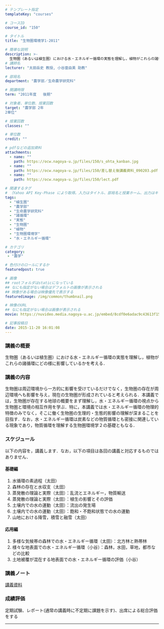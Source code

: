 ```yaml
---
# テンプレート指定
templateKey: "courses"

# コースID
course_id: "150"

# タイトル
title: "生物圏環境学1-2011"

# 簡単な説明
description: >-
  生物圏（あるいは植生圏）における水・エネルギー循環の実態を理解し，植物がこれらの諸循環にどの様に影響しているかを考える． ....
# 講師名
lecturer: "太田岳史 教授, 小谷亜由美 助教"

# 部局名
department: "農学部／生命農学研究科"

# 開講時限
term: "2011年度	後期"

# 対象者、単位数、授業回数
target: "農学部 2年
2単位"

# 授業回数
classes: ""

# 単位数
credit: ""

# pdfなどの追加資料
attachments:
  - name: "" 
    path: https://ocw.nagoya-u.jp/files/150/s_ohta_kanban.jpg
  - name: "" 
    path: https://ocw.nagoya-u.jp/files/150/差し替え後講義資料_090203.pdf
  - name: "" 
    path: https://ocw.nagoya-u.jp/files/150/lect.pdf

# 関連するタグ
# （Yahoo API Key-Phase により取得。入力はタイトル、部局名と授業ホーム、出力はキーフレーズ（tags））
tags:
  - "植生圏"
  - "農学部"
  - "生命農学研究科"
  - "諸循環"
  - "実態"
  - "生物圏"
  - "植物"
  - "生物圏環境学"
  - "水・エネルギー循環"

# カテゴリ
category:
 - "農学"

# 色付けのロールにするか
featuredpost: true

# 画像
## rootフォルダはstaticになっている
## なにも指定がない場合はデフォルトの画像が表示される
## 映像がある場合は映像優先で表示する
featuredimage: /img/common/thumbnail.png

# 映像のURL
## なにも指定がない場合は画像が表示される
movie: https://nuvideo.media.nagoya-u.ac.jp/embed/8cdf0e6adac9c43613f15bffb3cb1f70a58a4eb9

# 記事投稿日
date: 2015-11-20 16:01:08
---
```


### 講義の概要

生物圏（あるいは植生圏）における水・エネルギー循環の実態を理解し，植物がこれらの諸循環にどの様に影響しているかを考える．










### 講義の内容

生物圏は周辺環境から一方的に影響を受けているだけでなく，生物圏の存在が周辺環境へも影響を与え，現在の生物圏が形成されていると考えられる．本講義では，生物圏が存在する地球の概要をまず理解し，水・エネルギー循環の視点から生物圏と環境の相互作用を学ぶ．特に，本講義では水・エネルギー循環の物理的特徴のみでなく，そこに働く生物圏の生理的・生態的影響の理解が深まることを目指す．なお，水・エネルギー循環は炭素などの物質循環とも密接に関連している現象であり，物質循環を理解する生物圏環境学２の基礎ともなる．


<h3>スケジュール</h3>
<p>
以下の内容を，講義します．なお，以下の項目は各回の講義と対応するものではありません．
</p>

<h4>基礎編</h4>
<ol>
<li>水循環の素過程（太田）
<li>森林の存在と水収支（太田）
<li>蒸発散の理論と実際（太田）：乱流とエネルギー，物質輸送
<li>蒸発散の理論と実際（太田）：植生の影響とその評価
<li>土壌内での水の運動（太田）：流出の発生場
<li>土壌内での水の運動（太田）：飽和・不飽和状態での水の運動
<li>山地における降雪，積雪と融雪（太田）
</ol>

<h4>応用編</h4>

<ol>
<li>多様な気候帯の森林での水・エネルギー循環（太田）：北方林と熱帯林
<li>様々な地表面での水・エネルギー循環（小谷）：森林，水田，草地，都市などの比較
<li>土地被覆が混在する地表面での水・エネルギー循環の評価（小谷）
</ol>



### 講義ノート

[講義資料](https://ocw.nagoya-u.jp/files/150/lect.pdf) 





### 成績評価

定期試験、レポート(通常の講義時に不定期に課題を示す)、出席による総合評価をする



-----